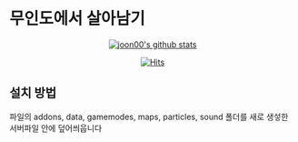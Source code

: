 # 무인도에서 살아남기

  <div align=center>

[![joon00's github stats](https://github-readme-stats.vercel.app/api?username=joon3812)](https://github.com/anuraghazra/github-readme-stats)

	
  [![Hits](https://hits.seeyoufarm.com/api/count/incr/badge.svg?url=https%3A%2F%2Fgithub.com%2Fzzsza)](https://hits.seeyoufarm.com) 
	
  </div>
  
  
## 설치 방법

파일의 addons, data, gamemodes, maps, particles, sound 폴더를 새로 생섷한 서버파일 안에 덮어씌웁니다
